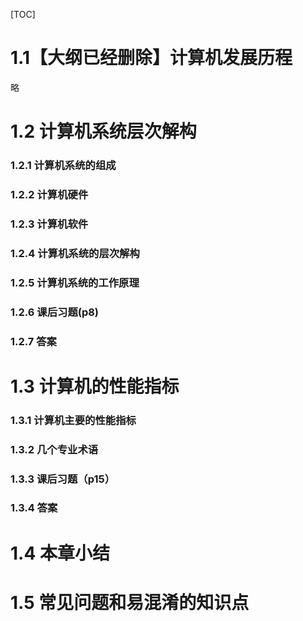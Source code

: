[TOC]



# 1.1【大纲已经删除】计算机发展历程

略





# 1.2 计算机系统层次解构

### 1.2.1 计算机系统的组成

### 1.2.2 计算机硬件

### 1.2.3 计算机软件

### 1.2.4 计算机系统的层次解构

### 1.2.5 计算机系统的工作原理

### 1.2.6 课后习题(p8)

### 1.2.7 答案





# 1.3 计算机的性能指标

### 1.3.1 计算机主要的性能指标

### 1.3.2 几个专业术语

### 1.3.3 课后习题（p15）

### 1.3.4 答案





# 1.4 本章小结

# 1.5 常见问题和易混淆的知识点